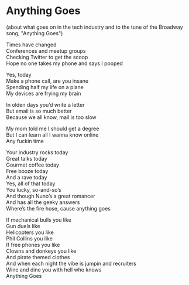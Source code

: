 Anything Goes
=
(about what goes on in the tech industry and to the tune of the Broadway song, "Anything Goes")

Times have changed <br>
Conferences and meetup groups <br>
Checking Twitter to get the scoop <br>
Hope no one takes my phone and says I pooped <br>


Yes, today <br>
Make a phone call, are you insane <br>
Spending half my life on a plane <br>
My devices are frying my brain <br>

In olden days you’d write a letter <br>
But email is so much better <br>
Because we all know, mail is too slow <br>

My mom told me I should get a degree <br>
But I can learn all I wanna know online <br>
Any fuckin time <br>

Your industry rocks today <br>
Great talks today <br>
Gourmet coffee today <br>
Free booze today <br>
And a rave today <br>
Yes, all of that today <br>
You lucky, so-and-so’s <br>
And though Nuno’s a great romancer <br>
And has all the geeky answers <br>
Where’s the fire hose, cause anything goes <br>

If mechanical bulls you like <br>
Gun duels like <br>
Helicopters you like <br>
Phil Collins you like <br>
If free phones you like <br>
Clowns and donkeys you like <br>
And pirate themed clothes <br>
And when each night the vibe is jumpin and recruiters <br>
Wine and dine you with hell who knows<br>
Anything Goes <br>